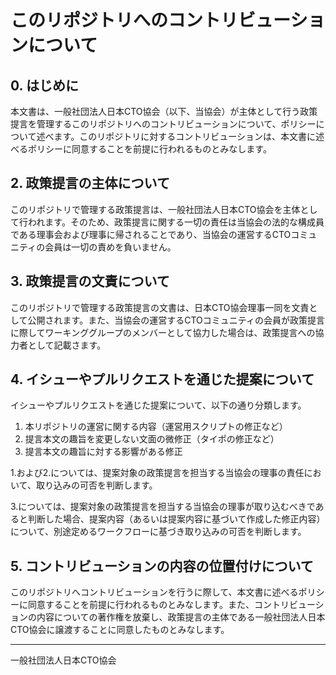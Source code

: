 <!-- textlint-disable ja-technical-writing/max-kanji-continuous-len) -->

# このリポジトリへのコントリビューションについて

## 0. はじめに

本文書は、一般社団法人日本CTO協会（以下、当協会）が主体として行う政策提言を管理するこのリポジトリへのコントリビューションについて、ポリシーについて述べます。このリポジトリに対するコントリビューションは、本文書に述べるポリシーに同意することを前提に行われるものとみなします。

## 2. 政策提言の主体について

このリポジトリで管理する政策提言は、一般社団法人日本CTO協会を主体として行われます。そのため、政策提言に関する一切の責任は当協会の法的な構成員である理事会および理事に帰されることであり、当協会の運営するCTOコミュニティの会員は一切の責めを負いません。

## 3. 政策提言の文責について

このリポジトリで管理する政策提言の文書は、日本CTO協会理事一同を文責として公開されます。また、当協会の運営するCTOコミュニティの会員が政策提言に際してワーキンググループのメンバーとして協力した場合は、政策提言への協力者として記載さます。

## 4. イシューやプルリクエストを通じた提案について

イシューやプルリクエストを通じた提案について、以下の通り分類します。

1. 本リポジトリの運営に関する内容（運営用スクリプトの修正など）
2. 提言本文の趣旨を変更しない文面の微修正（タイポの修正など）
3. 提言本文の趣旨に対する影響がある修正

1.および2.については、提案対象の政策提言を担当する当協会の理事の責任において、取り込みの可否を判断します。

3.については、提案対象の政策提言を担当する当協会の理事が取り込むべきであると判断した場合、提案内容（あるいは提案内容に基づいて作成した修正内容）について、別途定めるワークフローに基づき取り込みの可否を判断します。

## 5. コントリビューションの内容の位置付けについて

このリポジトリへコントリビューションを行うに際して、本文書に述べるポリシーに同意することを前提に行われるものとみなします。また、コントリビューションの内容についての著作権を放棄し、政策提言の主体である一般社団法人日本CTO協会に譲渡することに同意したものとみなします。

----

一般社団法人日本CTO協会
